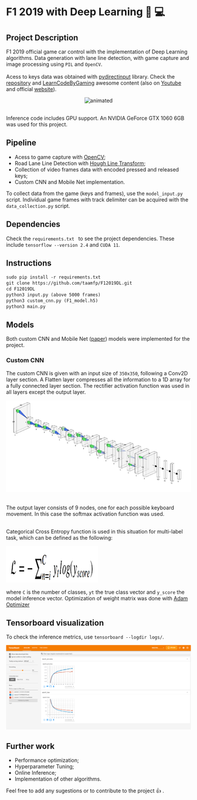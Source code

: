 # F1 2019 with Deep Learning :car: :computer:

## Project Description
F1 2019 official game car control with the implementation of Deep Learning algorithms. Data generation with lane line detection, with game capture and image processing using ```PIL``` and ```OpenCV```. 
<br>
<br> Acess to keys data was obtained with [pydirectinput](https://github.com/learncodebygaming/pydirectinput) library. Check the [repository](https://github.com/learncodebygaming/pydirectinput) and [LearnCodeByGaming](https://github.com/learncodebygaming) awesome content (also on [Youtube](https://www.youtube.com/channel/UCD8vb6Bi7_K_78nItq5YITA) and official [website](https://learncodebygaming.com/)).

<p align="center">
  <img src="Demo/demo.gif" alt="animated" />
</p>

<br> Inference code includes GPU support. An NVIDIA GeForce GTX 1060 6GB was used for this project.

## Pipeline

- Acess to game capture with [OpenCV](https://docs.opencv.org/master/d6/d00/tutorial_py_root.html);
- Road Lane Line Detection with [Hough Line Transform](https://opencv24-python-tutorials.readthedocs.io/en/stable/py_tutorials/py_imgproc/py_houghlines/py_houghlines.html);
- Collection of video frames data with encoded pressed and released keys;
- Custom CNN and Mobile Net implementation.

To collect data from the game (keys and frames), use the  ```model_input.py``` script. Individual game frames with track delimiter can be acquired with the ```data_collection.py``` script.

## Dependencies

Check the ```requirements.txt ``` to see the project dependencies. These include ```tensorflow --version 2.4``` and ```CUDA 11```.


## Instructions

```
sudo pip install -r requirements.txt
git clone https://github.com/taamfp/F12019DL.git
cd F12019DL
python3 input.py (above 5000 frames)
python3 custom_cnn.py (F1_model.h5)
python3 main.py
```

## Models

Both custom CNN and Mobile Net ([paper](https://arxiv.org/abs/1704.04861)) models were implemented for the project.

### Custom CNN

The custom CNN is given with an input size of ```350x350```, following a Conv2D layer section. A Flatten layer compresses all the information to a 1D array for a fully connected 
layer section. The rectifier activation function was used in all layers except the output layer.

<img src="Demo/custom.PNG" width="700" height="250">
            
<br>The output layer consists of 9 nodes, one for each possible keyboard movement. In this case the softmax activation function was used.

<br>Categorical Cross Entropy function is used in this situation for multi-label task, which can be defined as the following: 

<img src="Demo/function.PNG" width="250" height="100"/>

where ```C``` is the number of classes, ```yt``` the true class vector and ```y_score``` the model inference vector. Optimization of weight matrix was done with
[Adam Optimizer](https://arxiv.org/abs/1412.6980)

## Tensorboard visualization

To check the inference metrics, use ```tensorboard --logdir logs/```.

<p>
  <img src="log_plots/tensorboard.PNG" />
</p>


## Further work

- Performance optimization;
- Hyperparameter Tuning;
- Online Inference;
- Implementation of other algorithms.

Feel free to add any sugestions or to contribute to the project :thumbsup: .
